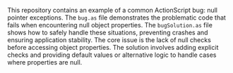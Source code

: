 This repository contains an example of a common ActionScript bug: null pointer exceptions.  The `bug.as` file demonstrates the problematic code that fails when encountering null object properties. The `bugSolution.as` file shows how to safely handle these situations, preventing crashes and ensuring application stability. The core issue is the lack of null checks before accessing object properties.  The solution involves adding explicit checks and providing default values or alternative logic to handle cases where properties are null.